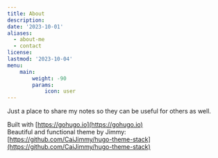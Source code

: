 ```yaml
---
title: About
description:
date: '2023-10-01'
aliases:
  - about-me
  - contact
license:
lastmod: '2023-10-04'
menu:
    main: 
        weight: -90
        params:
            icon: user
---
```


Just a place to share my notes so they can be useful for others as well.

Built with [https://gohugo.io](https://gohugo.io) \
Beautiful and functional theme by Jimmy: [https://github.com/CaiJimmy/hugo-theme-stack](https://github.com/CaiJimmy/hugo-theme-stack)


